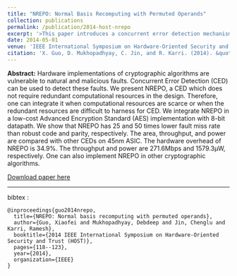 ```yaml
---
title: "NREPO: Normal Basis Recomputing with Permuted Operands"
collection: publications
permalink: /publication/2014-host-nrepo
excerpt: '>This paper introduces a concurrent error detection mechanism (NREPO) for compact (8-bit datapath) implementations of AES against fault injections.  It achieves 25 to 50 times lower fault miss rate comparing with parity-based and robust code-based detection, while it incurs 34.9% hardware overhead.'
date: 2014-05-01
venue: 'IEEE International Symposium on Hardware-Oriented Security and Trust (HOST)'
citation: 'X. Guo, D. Mukhopadhyay, C. Jin, and R. Karri. (2014). &quot;NREPO: Normal Basis Recomputing with Permuted Operands&quot; <i>IEEE International Symposium on Hardware-Oriented Security and Trust (HOST)</i>. '
---
```


<b>Abstract:</b> Hardware implementations of cryptographic algorithms are vulnerable to natural and malicious faults. Concurrent Error Detection (CED) can be used to detect these faults. We present NREPO, a CED which does not require redundant computational resources in the design. Therefore, one can integrate it when computational resources are scarce or when the redundant resources are difficult to harness for CED. We integrate NREPO in a low-cost Advanced Encryption Standard (AES) implementation with 8-bit datapath. We show that NREPO has 25 and 50 times lower fault miss rate than robust code and parity, respectively. The area, throughput, and power are compared with other CEDs on 45nm ASIC. The hardware overhead of NREPO is 34.9%. The throughput and power are 271.6Mbps and 1579.3μW, respectively. One can also implement NREPO in other cryptographic algorithms.

[Download paper here](https://ieeexplore.ieee.org/document/6855581)

---

bibtex :

    @inproceedings{guo2014nrepo,
      title={NREPO: Normal basis recomputing with permuted operands},
      author={Guo, Xiaofei and Mukhopadhyay, Debdeep and Jin, Chenglu and Karri, Ramesh},
      booktitle={2014 IEEE International Symposium on Hardware-Oriented Security and Trust (HOST)},
      pages={118--123},
      year={2014},
      organization={IEEE}
    } 
